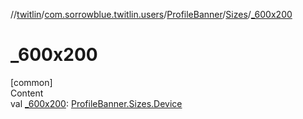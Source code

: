 //[twitlin](../../../index.md)/[com.sorrowblue.twitlin.users](../../index.md)/[ProfileBanner](../index.md)/[Sizes](index.md)/[_600x200](_600x200.md)



# _600x200  
[common]  
Content  
val [_600x200](_600x200.md): [ProfileBanner.Sizes.Device](-device/index.md)  



